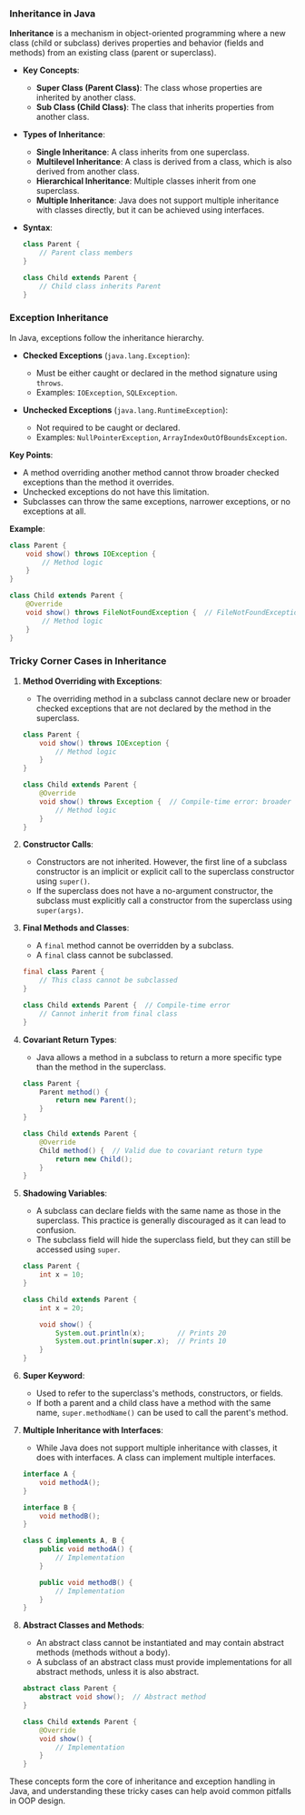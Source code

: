 ### Inheritance in Java

**Inheritance** is a mechanism in object-oriented programming where a new class (child or subclass) derives properties and behavior (fields and methods) from an existing class (parent or superclass).

- **Key Concepts**:

  - **Super Class (Parent Class)**: The class whose properties are inherited by another class.
  - **Sub Class (Child Class)**: The class that inherits properties from another class.

- **Types of Inheritance**:

  - **Single Inheritance**: A class inherits from one superclass.
  - **Multilevel Inheritance**: A class is derived from a class, which is also derived from another class.
  - **Hierarchical Inheritance**: Multiple classes inherit from one superclass.
  - **Multiple Inheritance**: Java does not support multiple inheritance with classes directly, but it can be achieved using interfaces.

- **Syntax**:

  ```java
  class Parent {
      // Parent class members
  }

  class Child extends Parent {
      // Child class inherits Parent
  }
  ```

### Exception Inheritance

In Java, exceptions follow the inheritance hierarchy.

- **Checked Exceptions** (`java.lang.Exception`):

  - Must be either caught or declared in the method signature using `throws`.
  - Examples: `IOException`, `SQLException`.

- **Unchecked Exceptions** (`java.lang.RuntimeException`):
  - Not required to be caught or declared.
  - Examples: `NullPointerException`, `ArrayIndexOutOfBoundsException`.

**Key Points**:

- A method overriding another method cannot throw broader checked exceptions than the method it overrides.
- Unchecked exceptions do not have this limitation.
- Subclasses can throw the same exceptions, narrower exceptions, or no exceptions at all.

**Example**:

```java
class Parent {
    void show() throws IOException {
        // Method logic
    }
}

class Child extends Parent {
    @Override
    void show() throws FileNotFoundException {  // FileNotFoundException is a subclass of IOException
        // Method logic
    }
}
```

### Tricky Corner Cases in Inheritance

1. **Method Overriding with Exceptions**:

   - The overriding method in a subclass cannot declare new or broader checked exceptions that are not declared by the method in the superclass.

   ```java
   class Parent {
       void show() throws IOException {
           // Method logic
       }
   }

   class Child extends Parent {
       @Override
       void show() throws Exception {  // Compile-time error: broader exception
           // Method logic
       }
   }
   ```

2. **Constructor Calls**:

   - Constructors are not inherited. However, the first line of a subclass constructor is an implicit or explicit call to the superclass constructor using `super()`.
   - If the superclass does not have a no-argument constructor, the subclass must explicitly call a constructor from the superclass using `super(args)`.

3. **Final Methods and Classes**:

   - A `final` method cannot be overridden by a subclass.
   - A `final` class cannot be subclassed.

   ```java
   final class Parent {
       // This class cannot be subclassed
   }

   class Child extends Parent {  // Compile-time error
       // Cannot inherit from final class
   }
   ```

4. **Covariant Return Types**:

   - Java allows a method in a subclass to return a more specific type than the method in the superclass.

   ```java
   class Parent {
       Parent method() {
           return new Parent();
       }
   }

   class Child extends Parent {
       @Override
       Child method() {  // Valid due to covariant return type
           return new Child();
       }
   }
   ```

5. **Shadowing Variables**:

   - A subclass can declare fields with the same name as those in the superclass. This practice is generally discouraged as it can lead to confusion.
   - The subclass field will hide the superclass field, but they can still be accessed using `super`.

   ```java
   class Parent {
       int x = 10;
   }

   class Child extends Parent {
       int x = 20;

       void show() {
           System.out.println(x);        // Prints 20
           System.out.println(super.x);  // Prints 10
       }
   }
   ```

6. **Super Keyword**:

   - Used to refer to the superclass's methods, constructors, or fields.
   - If both a parent and a child class have a method with the same name, `super.methodName()` can be used to call the parent's method.

7. **Multiple Inheritance with Interfaces**:

   - While Java does not support multiple inheritance with classes, it does with interfaces. A class can implement multiple interfaces.

   ```java
   interface A {
       void methodA();
   }

   interface B {
       void methodB();
   }

   class C implements A, B {
       public void methodA() {
           // Implementation
       }

       public void methodB() {
           // Implementation
       }
   }
   ```

8. **Abstract Classes and Methods**:

   - An abstract class cannot be instantiated and may contain abstract methods (methods without a body).
   - A subclass of an abstract class must provide implementations for all abstract methods, unless it is also abstract.

   ```java
   abstract class Parent {
       abstract void show();  // Abstract method
   }

   class Child extends Parent {
       @Override
       void show() {
           // Implementation
       }
   }
   ```

These concepts form the core of inheritance and exception handling in Java, and understanding these tricky cases can help avoid common pitfalls in OOP design.
